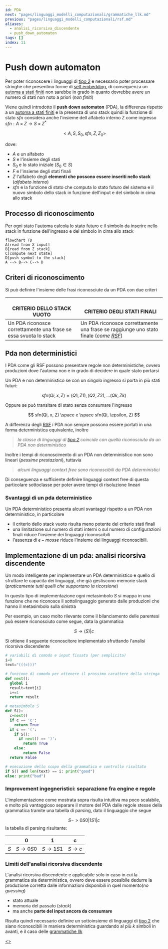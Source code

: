```yaml
---
id: PDA
next: "pages/linguaggi_modelli_computazionali/grammatiche_llk.md"
previous: "pages/linguaggi_modelli_computazionali/rsf.md"
aliases:
  - analisi_ricorsiva_discendente
  - push_down_automaton
tags: []
index: 11
---
```


# Push down automaton

Per poter riconoscere i linguaggi di [tipo 2](pages/linguaggi_modelli_computazionali/grammatiche_tipo_2.md) e necessario poter processare stringhe che presentino forme di [self embedding](pages/linguaggi_modelli_computazionali/grammatiche_tipo_2.md#SELF%20EMBEDDING), di conseguenza un [automa a stati finiti](pages/linguaggi_modelli_computazionali/rsf.md#riconoscere%20[linguaggi%20di%20tipo%203](pages/linguaggi_modelli_computazionali/grammatiche_regolari.md),%20l'automa%20a%20stati%20finiti) non sarebbe in grado in quanto dovrebbe avere un numero di stati non noto a priori (*non finiti*)

Viene quindi introdotto il **push down automaton** (PDA), la differenza rispetto a un [automa a stati finiti](pages/linguaggi_modelli_computazionali/rsf.md#riconoscere%20[linguaggi%20di%20tipo%203](pages/linguaggi_modelli_computazionali/grammatiche_regolari.md),%20l'automa%20a%20stati%20finiti) e la presenza di uno stack quindi la funzione di stato $sfn$  considera anche l'insieme dell alfabeto interno Z come ingresso $sfn:A\times Z \rightarrow S\times Z^*$

$$
<A, S, S_0, sfn, Z, Z_0>
$$

dove:

- $A$ e un alfabeto
- $S$ e l'insieme degli stati
- $S_0$  e lo stato iniziale ($S_0 \in S$)
- $F$ e l'insieme degli stati finali
- $Z$ l'alfabeto degli **elementi che possono essere inseriti nello stack** (*alfabeto interno*)
- $sfn$ e la funzione di stato che computa lo stato futuro del sistema e il nuovo simbolo dello stack in funzione dell'input e del simbolo in cima allo stack

## Processo di riconoscimento

Per ogni stato l'automa calcola lo stato futuro e il simbolo da inserire nello stack in funzione dell'ingresso e del simbolo in cima allo stack

```mermaid
flowchart TD
A[read from X input]
B[read from Z stack]
C[compute next state]
D[push symbol to the stack]
A --> B--> C--> D
```

## Criteri di riconoscimento

Si può definire l'insieme delle frasi riconosciute da un PDA con due criteri

| <br>CRITERIO DELLO STACK VUOTO                                   | <br>CRITERIO DEGLI STATI FINALI                                                               |
| ---------------------------------------------------------------- | --------------------------------------------------------------------------------------------- |
| Un PDA riconosce correttamente una frase se essa svuota lo stack | Un PDA riconosce correttamente una frase se raggiunge uno stato finale (*come [RSF](pages/linguaggi_modelli_computazionali/rsf.md)*) |

## Pda non deterministici

I PDA come gli RSF possono presentare regole non deterministiche, ovvero produzioni dove l'automa non e in grado di decidere in quale stato portarsi

Un PDA e non deterministico se con un singolo ingresso si porta in più stati futuri:

$$
sfn(Qi, x, Z) = { (Q1,Z1), (Q2,Z2), … (Qk, Zk) }
$$

Oppure se può transitare di stato senza consumare l'ingresso

$$
sfn(Qi, x, Z) \space e \space sfn(Qi, \epsilon, Z)
$$

A differenza degli [RSF](pages/linguaggi_modelli_computazionali/rsf.md) i PDA non sempre possono essere portati in una forma deterministica equivalente, inoltre

> *la classe di linguaggi di [tipo 2](pages/linguaggi_modelli_computazionali/grammatiche_tipo_2.md) coincide con quella riconosciuta da un PDA non deterministico*

Inoltre i tempi di riconoscimento di un PDA non deterministico non sono lineari (*pessime prestazioni*), tuttavia

> *alcuni linguaggi context free sono riconoscibili da PDA deterministici*

Di conseguenza e sufficiente definire linguaggi context free di questa particolare sottoclasse per poter avere tempi di risoluzione lineari

### Svantaggi di un pda deterministico

Un PDA deterministico presenta alcuni svantaggi rispetto a un PDA non deterministico, in particolare

- il criterio dello stack vuoto risulta meno potente del criterio stati finali
- una limitazione sul numero di stati interni o sul numero di configurazioni finali riduce l'insieme dei linguaggi riconoscibili
- l'assenza di $\epsilon -mosse$ riduce l'insieme dei linguaggi riconoscibili.

## Implementazione di un pda: analisi ricorsiva discendente

Un modo intelligente per implementare un PDA deterministico e quello di sfruttare le capacita dei linguaggi, che già gestiscono memorie stack (*praticamente tutti quelli che supportano la ricorsione*)

In questo tipo di implementazione ogni metasimbolo $S$ si mappa in una funzione che ne riconosce il sottolinguaggio generato dalle produzioni che hanno il metasimbolo sulla sinistra

Per esempio, un caso molto rilevante come il bilanciamento delle parentesi può essere riconosciuto come segue, data la grammatica

$$
S \rightarrow (S)|c
$$

Si ottiene il seguente riconoscitore implementato sfruttando l'analisi ricorsiva discendente

```python
# variabili di comodo e input fissato (per semplicita)
i=0
text="(((c)))"

# funzione di comodo per ottenere il prossimo carattere della stringa
def next():
  global i
  result=text[i]
  i+=1
  return result

# metasimbolo S
def S():
  c=next()
  if c == 'c':
    return True
  if c == '(':
    if S():
      if next() == ')':
        return True
    else:
        return False
  return False

# esecuzione dello scopo della grammatica e controllo risultato
if S() and len(text) == i: print("good")
else: print("bad")
```

### Improvement ingegneristici: separazione fra engine e regole

L'implementazione come mostrata sopra risulta intuitiva ma poco scalabile, e molto più vantaggioso separare il motore del PDA dalle regole stesse della grammatica tramite una tabella di parsing, dato il linguaggio che segue

$$
S ->0S0\vert 1S1\vert c
$$
la tabella di parsing risultante:

|     | 0                   | 1                   | c                 |
| --- | ------------------- | ------------------- | ----------------- |
| $S$ | $S \rightarrow 0S0$ | $S \rightarrow 1S1$ | $S \rightarrow c$ |

### Limiti dell'analisi ricorsiva discendente

L'analisi ricorsiva discendente e applicabile solo in caso in cui la grammatica sia deterministica, ovvero deve essere possibile dedurre la produzione corretta dalle informazioni disponibili in quel momento(*no guessing*)

- stato attuale
- memoria del passato (*stack*)
- ma anche **parte del input ancora da consumare**

Risulta quindi necessario definire un sottoinsieme di linguaggi di [tipo 2](pages/linguaggi_modelli_computazionali/grammatiche_tipo_2.md) che siano riconoscibili in maniera deterministica guardando al più $k$ simboli in avanti, e il caso delle [grammatiche llk](pages/linguaggi_modelli_computazionali/grammatiche_llk.md)

[<](pages/linguaggi_modelli_computazionali/rsf.md)[>](pages/linguaggi_modelli_computazionali/grammatiche_llk.md)
